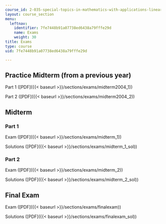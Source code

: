 ```yaml
---
course_id: 2-035-special-topics-in-mathematics-with-applications-linear-algebra-and-the-calculus-of-variations-spring-2007
layout: course_section
menu:
  leftnav:
    identifier: 7fe7448b91a07738ed6438a79fffe29d
    name: Exams
    weight: 30
title: Exams
type: course
uid: 7fe7448b91a07738ed6438a79fffe29d

---
```


Practice Midterm (from a previous year)
---------------------------------------

Part 1 ([PDF]({{< baseurl >}}/sections/exams/midterm2004_1))

Part 2 ([PDF]({{< baseurl >}}/sections/exams/midterm2004_2))

Midterm
-------

### Part 1

Exam ([PDF]({{< baseurl >}}/sections/exams/midterm_1))

Solutions ([PDF]({{< baseurl >}}/sections/exams/midterm_1_sol))

### Part 2

Exam ([PDF]({{< baseurl >}}/sections/exams/midterm_2))

Solutions ([PDF]({{< baseurl >}}/sections/exams/midterm_2_sol))

Final Exam
----------

Exam ([PDF]({{< baseurl >}}/sections/exams/finalexam))

Solutions ([PDF]({{< baseurl >}}/sections/exams/finalexam_sol))